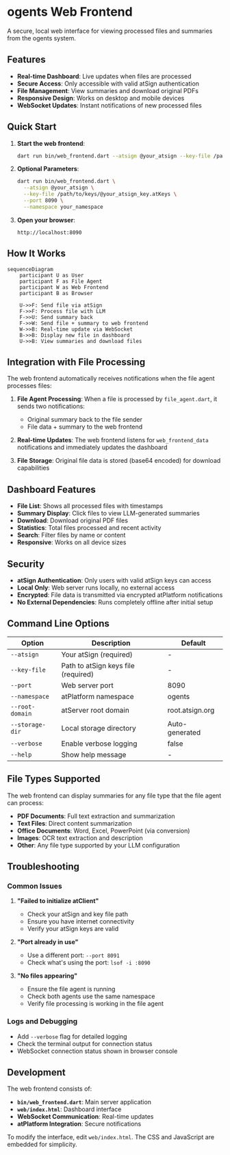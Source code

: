 # ogents Web Frontend

A secure, local web interface for viewing processed files and summaries from the ogents system.

## Features

- **Real-time Dashboard**: Live updates when files are processed
- **Secure Access**: Only accessible with valid atSign authentication
- **File Management**: View summaries and download original PDFs
- **Responsive Design**: Works on desktop and mobile devices
- **WebSocket Updates**: Instant notifications of new processed files

## Quick Start

1. **Start the web frontend**:
   ```bash
   dart run bin/web_frontend.dart --atsign @your_atsign --key-file /path/to/keys/@your_atsign_key.atKeys
   ```

2. **Optional Parameters**:
   ```bash
   dart run bin/web_frontend.dart \
     --atsign @your_atsign \
     --key-file /path/to/keys/@your_atsign_key.atKeys \
     --port 8090 \
     --namespace your_namespace
   ```

3. **Open your browser**:
   ```
   http://localhost:8090
   ```

## How It Works

```mermaid
sequenceDiagram
    participant U as User
    participant F as File Agent
    participant W as Web Frontend
    participant B as Browser

    U->>F: Send file via atSign
    F->>F: Process file with LLM
    F->>U: Send summary back
    F->>W: Send file + summary to web frontend
    W->>B: Real-time update via WebSocket
    B->>B: Display new file in dashboard
    U->>B: View summaries and download files
```

## Integration with File Processing

The web frontend automatically receives notifications when the file agent processes files:

1. **File Agent Processing**: When a file is processed by `file_agent.dart`, it sends two notifications:
   - Original summary back to the file sender
   - File data + summary to the web frontend

2. **Real-time Updates**: The web frontend listens for `web_frontend_data` notifications and immediately updates the dashboard

3. **File Storage**: Original file data is stored (base64 encoded) for download capabilities

## Dashboard Features

- **File List**: Shows all processed files with timestamps
- **Summary Display**: Click files to view LLM-generated summaries
- **Download**: Download original PDF files
- **Statistics**: Total files processed and recent activity
- **Search**: Filter files by name or content
- **Responsive**: Works on all device sizes

## Security

- **atSign Authentication**: Only users with valid atSign keys can access
- **Local Only**: Web server runs locally, no external access
- **Encrypted**: File data is transmitted via encrypted atPlatform notifications
- **No External Dependencies**: Runs completely offline after initial setup

## Command Line Options

| Option | Description | Default |
|--------|-------------|---------|
| `--atsign` | Your atSign (required) | - |
| `--key-file` | Path to atSign keys file (required) | - |
| `--port` | Web server port | 8090 |
| `--namespace` | atPlatform namespace | ogents |
| `--root-domain` | atServer root domain | root.atsign.org |
| `--storage-dir` | Local storage directory | Auto-generated |
| `--verbose` | Enable verbose logging | false |
| `--help` | Show help message | - |

## File Types Supported

The web frontend can display summaries for any file type that the file agent can process:

- **PDF Documents**: Full text extraction and summarization
- **Text Files**: Direct content summarization
- **Office Documents**: Word, Excel, PowerPoint (via conversion)
- **Images**: OCR text extraction and description
- **Other**: Any file type supported by your LLM configuration

## Troubleshooting

### Common Issues

1. **"Failed to initialize atClient"**
   - Check your atSign and key file path
   - Ensure you have internet connectivity
   - Verify your atSign keys are valid

2. **"Port already in use"**
   - Use a different port: `--port 8091`
   - Check what's using the port: `lsof -i :8090`

3. **"No files appearing"**
   - Ensure the file agent is running
   - Check both agents use the same namespace
   - Verify file processing is working in the file agent

### Logs and Debugging

- Add `--verbose` flag for detailed logging
- Check the terminal output for connection status
- WebSocket connection status shown in browser console

## Development

The web frontend consists of:

- **`bin/web_frontend.dart`**: Main server application
- **`web/index.html`**: Dashboard interface
- **WebSocket Communication**: Real-time updates
- **atPlatform Integration**: Secure notifications

To modify the interface, edit `web/index.html`. The CSS and JavaScript are embedded for simplicity.
